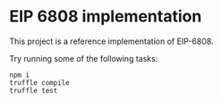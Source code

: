 # EIP 6808 implementation

This project is a reference implementation of EIP-6808.

Try running some of the following tasks:

```shell
npm i
truffle compile
truffle test
```
